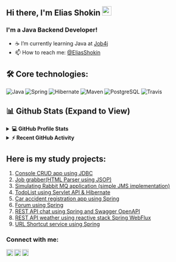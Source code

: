 ## Hi there, I'm Elias Shokin <img src="https://media.giphy.com/media/hvRJCLFzcasrR4ia7z/giphy.gif" width="25px">

### I'm a Java Backend Developer!
- :coffee: I’m currently learning Java at [Job4j](https://job4j.ru/) 
- 📫 How to reach me: [@EliasShokin](https://t.me/malletmustdie)

## 🛠️ Core technologies:
![Java](https://img.shields.io/badge/Java-%3E%3D%208-orange) 
![Spring](https://img.shields.io/badge/Spring-%3E%3D%205.0-green)
![Hibernate](https://img.shields.io/badge/Hibernate-%3E%3D%205.0-yellow)
![Maven](https://img.shields.io/badge/Maven-3-red)
![PostgreSQL](https://img.shields.io/badge/PostgreSQL-%3E%3D%209-blue)
![Travis](https://img.shields.io/badge/Travis-CI-succes)


## 📊 Github Stats (Expand to View) 
<details> 
  <summary>
    <b>💻 GitHub Profile Stats</b>
  </summary>
  <br/>
  <p align="center">
    <a href="https://github.com/malletmustdie/github-readme-stats"><img alt="Elias's Github Stats" src="https://github-readme-stats.vercel.app/api?username=malletmustdie&show_icons=true&count_private=true&theme=algolia" height="192px"/></a>
<br/>
  &nbsp;
	  <img src="https://github-readme-stats.vercel.app/api/top-langs?username=malletmustdie&show_icons=true&locale=en&layout=compact&theme=algolia" alt="malletmustdie" height="192px"/>  
  </p>
</details>
<details>
  <summary><b>⚡ Recent GitHub Activity</b></summary>
  <br/>
   <a href="https://github.com/malletmustdie"><img alt="Elias Activity Graph" src="https://activity-graph.herokuapp.com/graph?username=malletmustdie&custom_title=Elias%20Contribution%20Graph&theme=react-dark" /></a>
  <br/>
</details>

## Here is my study projects:
1. [Console CRUD app using JDBC](https://github.com/malletmustdie/jobj4_tracker)
2. [Job grabber(HTML Parser using JSOP)](https://github.com/malletmustdie/job4j_grabber)
3. [Simulating Rabbit MQ application (simple JMS implementation)](https://github.com/malletmustdie/job4j_pooh)
4. [TodoList using Servlet API & Hibernate](https://github.com/malletmustdie/todo-list)
5. [Car accident registration app using Spring](https://github.com/malletmustdie/job4j_car_accident)
6. [Forum using Spring](https://github.com/malletmustdie/forum)
7. [REST API chat using Spring and Swagger OpenAPI](https://github.com/malletmustdie/job4j_chat)
8. [REST API weather using reactive stack Spring WebFlux](https://github.com/malletmustdie/weather-reactive)
9. [URL Shortcut service using Spring](https://github.com/malletmustdie/url-short-cut)

### Connect with me:
[<img align="left" alt="LinkedIn" width="18px" src="https://cdn.jsdelivr.net/npm/simple-icons@v3/icons/linkedin.svg" />][linkedin]
[<img align="left" alt="facebook" width="18px" src="https://cdn.jsdelivr.net/npm/simple-icons@3.3.0/icons/telegram.svg" />][telegram]
[<img align="left" alt="Instagram" width="18px" src="https://cdn.jsdelivr.net/npm/simple-icons@v3/icons/instagram.svg" />][instagram]

<br/>

[linkedin]: https://www.linkedin.com/in/elias-shokin-43a1a2216/
[telegram]: https://t.me/malletmustdie
[instagram]: https://www.instagram.com/malletmustdie/
